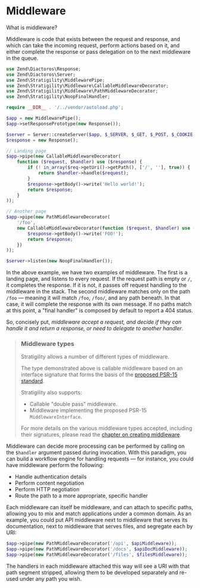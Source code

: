 # Middleware

What is middleware?

Middleware is code that exists between the request and response, and which can
take the incoming request, perform actions based on it, and either complete the
response or pass delegation on to the next middleware in the queue.

```php
use Zend\Diactoros\Response;
use Zend\Diactoros\Server;
use Zend\Stratigility\MiddlewarePipe;
use Zend\Stratigility\Middleware\CallableMiddlewareDecorator;
use Zend\Stratigility\Middleware\PathMiddlewareDecorator;
use Zend\Stratigility\NoopFinalHandler;

require __DIR__ . '/../vendor/autoload.php';

$app = new MiddlewarePipe();
$app->setResponsePrototype(new Response());

$server = Server::createServer($app, $_SERVER, $_GET, $_POST, $_COOKIE, $_FILES);
$response = new Response();

// Landing page
$app->pipe(new CallableMiddlewareDecorator(
    function ($request, $handler) use ($response) {
        if (! in_array($req->getUri()->getPath(), ['/', ''], true)) {
            return $handler->handle($request);
        }
        $response->getBody()->write('Hello world!');
        return $response;
    }
));

// Another page
$app->pipe(new PathMiddlewareDecorator(
    '/foo', 
    new CallableMiddlewareDecorator(function ($request, $handler) use ($response) {
        $response->getBody()->write('FOO!');
        return $response;
    })
));

$server->listen(new NoopFinalHandler());
```

In the above example, we have two examples of middleware. The first is a landing
page, and listens to every request. If the request path is empty or `/`, it
completes the response. If it is not, it passes off request handling to the
middleware in the stack. The second middleware matches only on the path `/foo`
&mdash; meaning it will match `/foo`, `/foo/`, and any path beneath. In that
case, it will complete the response with its own message. If no paths match at
this point, a "final handler" is composed by default to report a 404 status.

So, concisely put, _middleware accept a request, and decide if they can handle
it and return a response, or need to delegate to another handler_.

> ### Middleware types
>
> Stratigility allows a number of different types of middleware.
>
> The type demonstrated above is callable middleware based on an
> interface signature that forms the basis of the [proposed PSR-15
standard](https://github.com/php-fig/fig-standards/tree/4b417c91b89fbedaf3283620ce432b6f51c80cc0/proposed/http-handlers).
> 
> Stratigility also supports:
> 
> - Callable "double pass" middleware.
> - Middleware implementing the proposed PSR-15 `MiddlewareInterface`.
> 
> For more details on the various middleware types accepted, including their
> signatures, please read the [chapter on creating middleware](creating-middleware.md).

Middleware can decide more processing can be performed by calling on the
`$handler` argument passed during invocation. With this paradigm, you can build
a workflow engine for handling requests &mdash; for instance, you could have
middleware perform the following:

- Handle authentication details
- Perform content negotiation
- Perform HTTP negotiation
- Route the path to a more appropriate, specific handler

Each middleware can itself be middleware, and can attach to specific paths,
allowing you to mix and match applications under a common domain. As an
example, you could put API middleware next to middleware that serves its
documentation, next to middleware that serves files, and segregate each by URI:

```php
$app->pipe(new PathMiddlewareDecorator('/api', $apiMiddleware));
$app->pipe(new PathMiddlewareDecorator('/docs', $apiDocMiddleware));
$app->pipe(new PathMiddlewareDecorator('/files', $filesMiddleware));
```

The handlers in each middleware attached this way will see a URI with that path
segment stripped, allowing them to be developed separately and re-used under
any path you wish.
